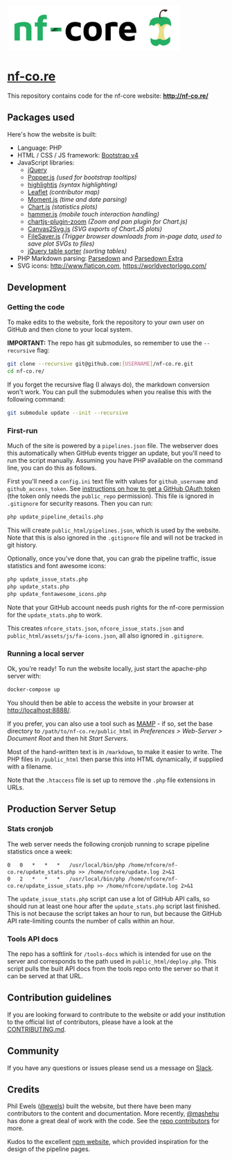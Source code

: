 <img src="public_html/assets/img/logo/nf-core-logo.png" width="400">

# [nf-co.re](https://github.com/nf-core/nf-co.re)

This repository contains code for the nf-core website: **http://nf-co.re/**

## Packages used

Here's how the website is built:

* Language: PHP
* HTML / CSS / JS framework: [Bootstrap v4](http://getbootstrap.com/)
* JavaScript libraries:
  * [jQuery](https://jquery.com/)
  * [Popper.js](https://popper.js.org/) _(used for bootstrap tooltips)_
  * [highlightjs](https://highlightjs.org/) _(syntax highlighting)_
  * [Leaflet](https://leafletjs.com/) _(contributor map)_
  * [Moment.js](https://momentjs.com/) _(time and date parsing)_
  * [Chart.js](https://www.chartjs.org/) _(statistics plots)_
  * [hammer.js](https://hammerjs.github.io/) _(mobile touch interaction handling)_
  * [chartjs-plugin-zoom](https://github.com/chartjs/chartjs-plugin-zoom) _(Zoom and pan plugin for Chart.js)_
  * [Canvas2Svg.js](https://gliffy.github.io/canvas2svg/) _(SVG exports of Chart.JS plots)_
  * [FileSaver.js](https://github.com/eligrey/FileSaver.js/) _(Trigger browser downloads from in-page data, used to save plot SVGs to files)_
  * [jQuery table sorter](https://mottie.github.io/tablesorter/) _(sorting tables)_
* PHP Markdown parsing: [Parsedown](https://github.com/erusev/parsedown/) and [Parsedown Extra](https://github.com/erusev/parsedown-extra/)
* SVG icons: http://www.flaticon.com, https://worldvectorlogo.com/

## Development

### Getting the code

To make edits to the website, fork the repository to your own user on GitHub and then clone to your local system.

**IMPORTANT:** The repo has git submodules, so remember to use the `--recursive` flag:

```bash
git clone --recursive git@github.com:[USERNAME]/nf-co.re.git
cd nf-co.re/
```

If you forget the recursive flag (I always do), the markdown conversion won't work. You can pull the submodules when you realise this with the following command:

```bash
git submodule update --init --recursive
```

### First-run

Much of the site is powered by a `pipelines.json` file.
The webserver does this automatically when GitHub events trigger an update, but you'll need to run the script manually.
Assuming you have PHP available on the command line, you can do this as follows.

First you'll need a `config.ini` text file with values for `github_username` and `github_access_token`.
See [instructions on how to get a GitHub OAuth token](https://help.github.com/en/github/authenticating-to-github/creating-a-personal-access-token-for-the-command-line) (the token only needs the `public_repo` permission).
This file is ignored in `.gitignore` for security reasons. Then you can run:

```bash
php update_pipeline_details.php
```

This will create `public_html/pipelines.json`, which is used by the website.
Note that this is also ignored in the `.gitignore` file and will not be tracked in git history.

Optionally, once you've done that, you can grab the pipeline traffic, issue statistics and font awesome icons:

```bash
php update_issue_stats.php
php update_stats.php
php update_fontawesome_icons.php
```

Note that your GitHub account needs push rights for the nf-core permission for the `update_stats.php` to work.

This creates `nfcore_stats.json`, `nfcore_issue_stats.json` and `public_html/assets/js/fa-icons.json`,
all also ignored in `.gitignore`.

### Running a local server

Ok, you're ready! To run the website locally, just start the apache-php server with:

```bash
docker-compose up
```

You should then be able to access the website in your browser at [http://localhost:8888/](http://localhost:8888/).

If you prefer, you can also use a tool such as [MAMP](https://www.mamp.info/) - if so,
set the base directory to `/path/to/nf-co.re/public_html` in _Preferences > Web-Server > Document Root_ and then hit _Start Servers_.

Most of the hand-written text is in `/markdown`, to make it easier to write. The PHP files in `/public_html` then parse this into HTML dynamically, if supplied with a filename.

Note that the `.htaccess` file is set up to remove the `.php` file extensions in URLs.

## Production Server Setup

### Stats cronjob

The web server needs the following cronjob running to scrape pipeline statistics once a week:

```
0	0	*	*	*	/usr/local/bin/php /home/nfcore/nf-co.re/update_stats.php >> /home/nfcore/update.log 2>&1
0	2	*	*	*	/usr/local/bin/php /home/nfcore/nf-co.re/update_issue_stats.php >> /home/nfcore/update.log 2>&1
```

The `update_issue_stats.php` script can use a lot of GitHub API calls, so should run at least one hour after the `update_stats.php` script last finished.
This is not because the script takes an hour to run, but because the GitHub API rate-limiting counts the number of calls within an hour.

### Tools API docs

The repo has a softlink for `/tools-docs` which is intended for use on the server and corresponds to the path used in `public_html/deploy.php`. This script pulls the built API docs from the tools repo onto the server so that it can be served at that URL.

## Contribution guidelines

If you are looking forward to contribute to the website or add your institution to the official list of contributors, please have a look at the [CONTRIBUTING.md](./.github/CONTRIBUTING.md).

## Community

If you have any questions or issues please send us a message on [Slack](https://nf-co.re/join/slack).

## Credits

Phil Ewels ([@ewels](http://github.com/ewels/)) built the website, but there have been many contributors to the content and documentation.
More recently, [@mashehu](https://github.com/mashehu) has done a great deal of work with the code.
See the [repo contributors](https://github.com/nf-core/nf-co.re/graphs/contributors) for more.

Kudos to the excellent [npm website](https://www.npmjs.com), which provided inspiration for the design of the pipeline pages.
